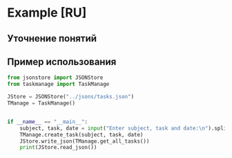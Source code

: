 # Example [RU]

## Уточнение понятий

## Пример использования

```py
from jsonstore import JSONStore
from taskmanage import TaskManage

JStore = JSONStore("../jsons/tasks.json")
TManage = TaskManage()


if __name__ == "__main__":
    subject, task, date = input("Enter subject, task and date:\n").split("|")
    TManage.create_task(subject, task, date)
    JStore.write_json(TManage.get_all_tasks())
    print(JStore.read_json())
```